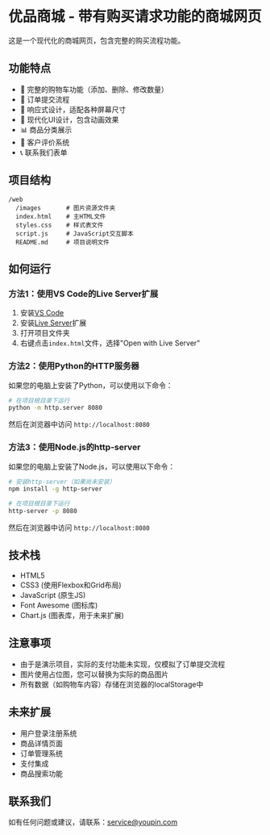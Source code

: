 # 优品商城 - 带有购买请求功能的商城网页

这是一个现代化的商城网页，包含完整的购买流程功能。

## 功能特点

- 🛒 完整的购物车功能（添加、删除、修改数量）
- 📝 订单提交流程
- 📱 响应式设计，适配各种屏幕尺寸
- 🎨 现代化UI设计，包含动画效果
- 📊 商品分类展示
- 💬 客户评价系统
- 📞 联系我们表单

## 项目结构

```
/web
  /images       # 图片资源文件夹
  index.html    # 主HTML文件
  styles.css    # 样式表文件
  script.js     # JavaScript交互脚本
  README.md     # 项目说明文件
```

## 如何运行

### 方法1：使用VS Code的Live Server扩展

1. 安装[VS Code](https://code.visualstudio.com/)
2. 安装[Live Server](https://marketplace.visualstudio.com/items?itemName=ritwickdey.LiveServer)扩展
3. 打开项目文件夹
4. 右键点击`index.html`文件，选择"Open with Live Server"

### 方法2：使用Python的HTTP服务器

如果您的电脑上安装了Python，可以使用以下命令：

```bash
# 在项目根目录下运行
python -m http.server 8080
```

然后在浏览器中访问 `http://localhost:8080`

### 方法3：使用Node.js的http-server

如果您的电脑上安装了Node.js，可以使用以下命令：

```bash
# 安装http-server（如果尚未安装）
npm install -g http-server

# 在项目根目录下运行
http-server -p 8080
```

然后在浏览器中访问 `http://localhost:8080`

## 技术栈

- HTML5
- CSS3 (使用Flexbox和Grid布局)
- JavaScript (原生JS)
- Font Awesome (图标库)
- Chart.js (图表库，用于未来扩展)

## 注意事项

- 由于是演示项目，实际的支付功能未实现，仅模拟了订单提交流程
- 图片使用占位图，您可以替换为实际的商品图片
- 所有数据（如购物车内容）存储在浏览器的localStorage中

## 未来扩展

- 用户登录注册系统
- 商品详情页面
- 订单管理系统
- 支付集成
- 商品搜索功能

## 联系我们

如有任何问题或建议，请联系：service@youpin.com